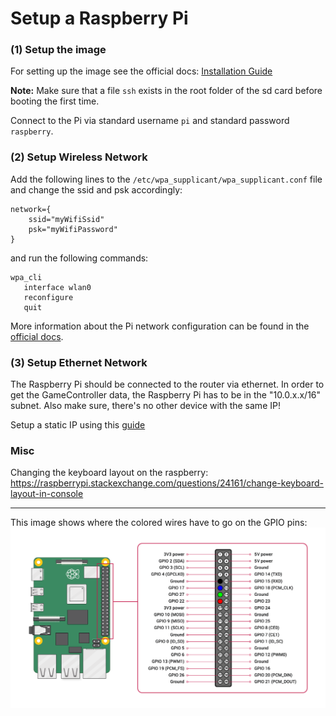 # Setup a Raspberry Pi
### (1)  Setup the image
For setting up the image see the official docs: [Installation Guide](https://www.raspberrypi.org/documentation/installation/installing-images/)

**Note:** Make sure that a file `ssh` exists in the root folder of the sd card before booting the first time.


Connect to the Pi via standard username `pi` and standard password `raspberry`. 

### (2) Setup Wireless Network
Add the following lines to the `/etc/wpa_supplicant/wpa_supplicant.conf` file and change the ssid and psk accordingly:

```
network={
    ssid="myWifiSsid"
    psk="myWifiPassword"
}
```
and run the following commands:
```
wpa_cli
   interface wlan0
   reconfigure
   quit
```

More information about the Pi network configuration can be found in the 
[official docs](https://www.raspberrypi.org/documentation/configuration/wireless/wireless-cli.md).

### (3) Setup Ethernet Network
The Raspberry Pi should be connected to the router via ethernet. In order to get the GameController data, the
Raspberry Pi has to be in the "10.0.x.x/16" subnet. Also make sure, there's no other device with the same IP!  

Setup a static IP using this [guide](https://www.modmypi.com/blog/how-to-give-your-raspberry-pi-a-static-ip-address-update)

### Misc
Changing the keyboard layout on the raspberry:
https://raspberrypi.stackexchange.com/questions/24161/change-keyboard-layout-in-console

---
This image shows where the colored wires have to go on the GPIO  pins:  
![GPIO Color Codes](https://github.com/BerlinUnited/RoboCupTools/blob/master/GoPro/gpio_color_codes.png)